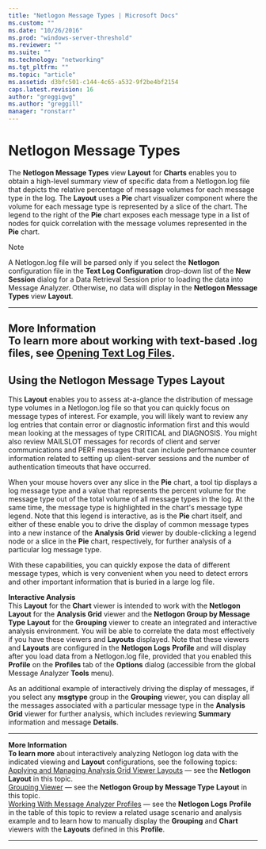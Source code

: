 ```yaml
---
title: "Netlogon Message Types | Microsoft Docs"
ms.custom: ""
ms.date: "10/26/2016"
ms.prod: "windows-server-threshold"
ms.reviewer: ""
ms.suite: ""
ms.technology: "networking"
ms.tgt_pltfrm: ""
ms.topic: "article"
ms.assetid: d3bfc501-c144-4c65-a532-9f2be4bf2154
caps.latest.revision: 16
author: "greggigwg"
ms.author: "greggill"
manager: "ronstarr"
---
```


# Netlogon Message Types

The **Netlogon Message Types** view **Layout** for **Charts** enables you to obtain a high-level summary view of specific data from a Netlogon.log file that depicts the relative percentage of message volumes for each message type in the log. The **Layout** uses a **Pie** chart visualizer component where the volume for each message type is represented by a slice of the chart. The legend to the right of the **Pie** chart exposes each message type in a list of nodes for quick correlation with the message volumes represented in the **Pie** chart.  
  
> [!NOTE]
>  A Netlogon.log file will be parsed only if you select the **Netlogon** configuration file in the **Text Log Configuration** drop-down list of the **New Session** dialog for a Data Retrieval Session prior to loading the data into Message Analyzer. Otherwise, no data will display in the **Netlogon Message Types** view **Layout**.  
>   
>---  
>   
>  **More Information**   
>  **To learn more** about working with text-based .log files, see [Opening Text Log Files](opening-text-log-files.md).  
>---  
  
## Using the Netlogon Message Types Layout  

 This **Layout** enables you to assess at-a-glance the distribution of message type volumes in a Netlogon.log file so that you can  quickly focus on message types of interest. For example, you will likely want to review any log entries that contain error or diagnostic information first and this would mean looking at the messages of type CRITICAL and DIAGNOSIS. You might also review MAILSLOT messages for records of client and server communications and PERF messages that can include performance counter information related to setting up client-server sessions and the number of authentication timeouts that have occurred.  
  
 When your mouse hovers over any slice in the **Pie** chart, a tool tip  displays a log message type and a value that represents the percent volume for the message type out of the total volume of all message types in the log. At the same time, the message type is highlighted in the chart's message type  legend. Note that this legend is interactive, as is the **Pie** chart itself, and either of these enable you to drive the display of common message types into a new instance of the **Analysis Grid** viewer by double-clicking a legend node or a slice in the **Pie** chart, respectively, for further analysis of a particular log message type.  
  
 With these capabilities, you can quickly expose the data of different message types, which is very convenient when you need to detect errors and other important information that is buried in a large log file.  
  
 **Interactive Analysis**   
This **Layout** for the **Chart** viewer is intended to work with the **Netlogon** **Layout** for the **Analysis Grid** viewer and the **Netlogon Group by Message Type** **Layout** for the **Grouping** viewer to create an integrated and interactive analysis environment. You will be able to correlate the data most effectively if you have these viewers and **Layouts** displayed. Note that these viewers and **Layouts** are configured in the **Netlogon Logs** **Profile** and will display after you  load data from a Netlogon.log file, provided that you enabled this **Profile** on the **Profiles** tab of the **Options** dialog (accessible from the global Message Analyzer **Tools** menu).  
  
 As an additional example of interactively driving the display of messages, if you select any **msgtype** group  in the **Grouping** viewer, you can display all the messages associated with a particular message type in the **Analysis Grid** viewer for further analysis, which includes reviewing **Summary** information and message **Details**.  
  
---  
  
 **More Information**   
 **To learn more** about interactively analyzing Netlogon log data with the indicated viewing and **Layout** configurations, see the following topics:  
[Applying and Managing Analysis Grid Viewer Layouts](applying-and-managing-analysis-grid-viewer-layouts.md) — see the **Netlogon** **Layout** in this topic.  
[Grouping Viewer](grouping-viewer.md) — see the **Netlogon Group by Message Type** **Layout** in this topic.  
[Working With Message Analyzer Profiles](working-with-message-analyzer-profiles.md) — see the **Netlogon Logs** **Profile** in the table of this topic to review a related usage scenario and analysis example and to learn how to manually display the **Grouping** and **Chart** viewers with the **Layouts** defined in this **Profile**.  

---